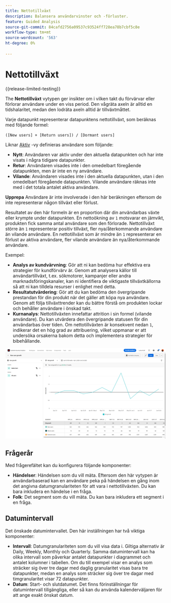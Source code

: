 ```yaml
---
title: Nettotillväxt
description: Balansera användarvinster och -förluster.
feature: Guided Analysis
source-git-commit: 84cafd2756a09537c93524ff728ea78b7cbf5c8e
workflow-type: tm+mt
source-wordcount: '563'
ht-degree: 0%

---
```


# Nettotillväxt

{{release-limited-testing}}

The **Nettotillväxt** vytypen ger insikter om i vilken takt du förvärvar eller förlorar användare under en viss period. Den vågräta axeln är alltid en tidshalaritet, medan den lodräta axeln alltid är tillväxtmåttet.

Varje datapunkt representerar datapunktens nettotillväxt, som beräknas med följande formel:

`([New users] + [Return users]) / [Dormant users]`

Liknar [Aktiv](active.md) -vy definieras användare som följande:

* **Nytt**: Användaren var aktiv under den aktuella datapunkten och har inte visats i några tidigare datapunkter.
* **Retur**: Användaren visades inte i den omedelbart föregående datapunkten, men är inte en ny användare.
* **Vilande**: Användaren visades inte i den aktuella datapunkten, utan i den omedelbart föregående datapunkten. Vilande användare räknas inte med i det totala antalet aktiva användare.

**Upprepa** Användare är inte involverade i den här beräkningen eftersom de inte representerar någon tillväxt eller förlust.

Resultatet av den här formeln är en proportion där din användarbas växte eller krympte under datapunkten. En nettoökning av `1` motsvarar en jämvikt, produkten fick samma antal användare som den förlorade. Nettotillväxt större än `1` representerar positiv tillväxt, fler nya/återkommande användare än vilande användare. En nettotillväxt som är mindre än `1` representerar en förlust av aktiva användare, fler vilande användare än nya/återkommande användare.

Exempel:

* **Analys av kundvärvning**: Gör att ni kan bedöma hur effektiva era strategier för kundförvärv är. Genom att analysera källor till användartillväxt, t.ex. sökmotorer, kampanjer eller andra marknadsföringskanaler, kan ni identifiera de viktigaste tillväxtkällorna så att ni kan tilldela resurser i enlighet med detta.
* **Resultatutvärdering**: Gör att du kan bedöma den övergripande prestandan för din produkt när det gäller att köpa nya användare. Genom att följa tillväxttrender kan du bättre förstå om produkten lockar och behåller användare i önskad takt.
* **Kurnanalys**: Nettotillväxten innefattar attrition i sin formel (vilande användare). Du kan utvärdera den övergripande statusen för din användarbas över tiden. Om nettotillväxten är konsekvent nedan `1`, indikerar det en hög grad av attribuering, vilket uppmanar er att undersöka orsakerna bakom detta och implementera strategier för bibehållande.

![Nettotillväxt](../assets/net-growth.png)

## Frågerår

Med frågerefältet kan du konfigurera följande komponenter:

* **Händelser**: Händelsen som du vill mäta. Eftersom den här vytypen är användarbaserad kan en användare peka på händelsen en gång inom det angivna datumgranulariteten för att vara i nettotillväxten. Du kan bara inkludera en händelse i en fråga.
* **Folk**: Det segment som du vill mäta. Du kan bara inkludera ett segment i en fråga.

## Datumintervall

Det önskade datumintervallet. Den här inställningen har två viktiga komponenter:

* **Intervall**: Datumgranulariteten som du vill visa data i. Giltiga alternativ är Daily, Weekly, Monthly och Quarterly. Samma datumintervall kan ha olika intervall som påverkar antalet datapunkter i diagrammet och antalet kolumner i tabellen. Om du till exempel visar en analys som sträcker sig över tre dagar med daglig granularitet visas bara tre datapunkter, medan en analys som sträcker sig över tre dagar med timgranularitet visar 72 datapunkter.
* **Datum**: Start- och slutdatumet. Det finns förinställningar för datumintervall tillgängliga, eller så kan du använda kalenderväljaren för att ange exakt önskat datum.
